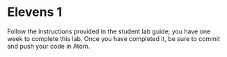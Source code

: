 # Elevens 1

Follow the instructions provided in the student lab guide; you have one week to complete this lab. Once you have completed it, be sure to commit and push your code in Atom.
